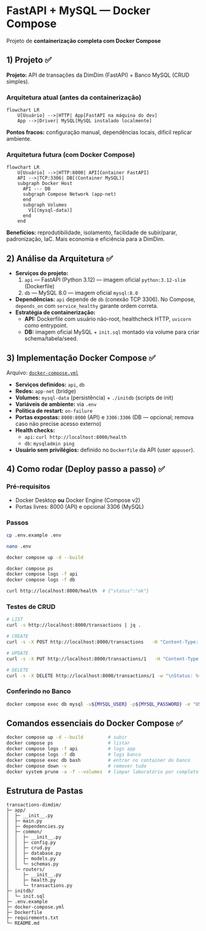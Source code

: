 # FastAPI + MySQL — Docker Compose

Projeto de **containerização completa com Docker Compose**

## 1) Projeto ✅
**Projeto:** API de transações da DimDim (FastAPI) + Banco MySQL (CRUD simples).  

### Arquitetura atual (antes da containerização)
```mermaid
flowchart LR
    U[Usuário] -->|HTTP| App[FastAPI na máquina do dev]
    App -->|Driver| MySQL[MySQL instalado localmente]
```
**Pontos fracos:** configuração manual, dependências locais, difícil replicar ambiente.

### Arquitetura futura (com Docker Compose)
```mermaid
flowchart LR
    U[Usuário] -->|HTTP:8000| API[Container FastAPI]
    API -->|TCP:3306| DB[(Container MySQL)]
    subgraph Docker Host
      API --- DB
      subgraph Compose Network (app-net)
      end
      subgraph Volumes
        V1[(mysql-data)]
      end
    end
```
**Benefícios:** reprodutibilidade, isolamento, facilidade de subir/parar, padronização, IaC. Mais economia e eficiência para a DimDim.

## 2) Análise da Arquitetura ✅
- **Serviços do projeto:**
  1. `api` — FastAPI (Python 3.12) — imagem oficial `python:3.12-slim` (Dockerfile)  
  2. `db` — MySQL 8.0 — imagem oficial `mysql:8.0`
- **Dependências:** `api` depende de `db` (conexão TCP 3306). No Compose, `depends_on` com `service_healthy` garante ordem correta.
- **Estratégia de containerização:**
  - **API:** Dockerfile com usuário não-root, healthcheck HTTP, `uvicorn` como entrypoint.
  - **DB:** imagem oficial MySQL + `init.sql` montado via volume para criar schema/tabela/seed.

## 3) Implementação Docker Compose ✅
Arquivo: [`docker-compose.yml`](./docker-compose.yml)

- **Serviços definidos:** `api`, `db`
- **Redes:** `app-net` (bridge)
- **Volumes:** `mysql-data` (persistência) + `./initdb` (scripts de init)
- **Variáveis de ambiente:** via `.env`
- **Política de restart:** `on-failure`
- **Portas expostas:** `8000:8000` (API) e `3306:3306` (DB — opcional; remova caso não precise acesso externo)
- **Health checks:**
  - `api`: `curl http://localhost:8000/health`
  - `db`: `mysqladmin ping`
- **Usuário sem privilégios:** definido no `Dockerfile` da API (user `appuser`).

## 4) Como rodar (Deploy passo a passo) ✅
### Pré-requisitos
- Docker Desktop **ou** Docker Engine (Compose v2)
- Portas livres: 8000 (API) e opcional 3306 (MySQL)

### Passos
```bash
cp .env.example .env

nano .env  

docker compose up -d --build

docker compose ps
docker compose logs -f api 
docker compose logs -f db

curl http://localhost:8000/health  # {"status":"ok"}
```

### Testes de CRUD
```bash
# LIST
curl -s http://localhost:8000/transactions | jq .

# CREATE
curl -s -X POST http://localhost:8000/transactions   -H "Content-Type: application/json"   -d '{"descricao":"Compra supermercado","valor":150.75}' | jq .

# UPDATE
curl -s -X PUT http://localhost:8000/transactions/1   -H "Content-Type: application/json"   -d '{"descricao":"Compra supermercado - ALTERADO","valor":151.00}' | jq .

# DELETE
curl -s -X DELETE http://localhost:8000/transactions/1 -w "\nStatus: %{http_code}\n" -o /dev/null
```

### Conferindo no Banco
```bash
docker compose exec db mysql -u${MYSQL_USER} -p${MYSQL_PASSWORD} -e "USE ${MYSQL_DATABASE}; SELECT * FROM transactions;"
```

## Comandos essenciais do Docker Compose ✅
```bash
docker compose up -d --build         # subir
docker compose ps                    # listar
docker compose logs -f api           # logs app
docker compose logs -f db            # logs banco
docker compose exec db bash          # entrar no container do banco
docker compose down -v               # remover tudo
docker system prune -a -f --volumes  # limpar laboratório por completo
```

## Estrutura de Pastas
```
transactions-dimdim/
├─ app/
│  ├─ __init__.py
│  ├─ main.py
│  ├─ dependencies.py
│  ├─ common/
│  │  ├─ __init__.py
│  │  ├─ config.py
│  │  ├─ crud.py
│  │  ├─ database.py
│  │  ├─ models.py
│  │  └─ schemas.py
│  └─ routers/
│     ├─ __init__.py
│     ├─ health.py
│     └─ transactions.py
├─ initdb/
│  └─ init.sql
├─ .env.example
├─ docker-compose.yml
├─ Dockerfile
├─ requirements.txt
└─ README.md
```
